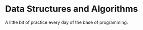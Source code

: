 <h1>Data Structures and Algorithms</h1>
<p>A little bit of practice every day of the base of programming.</p>
